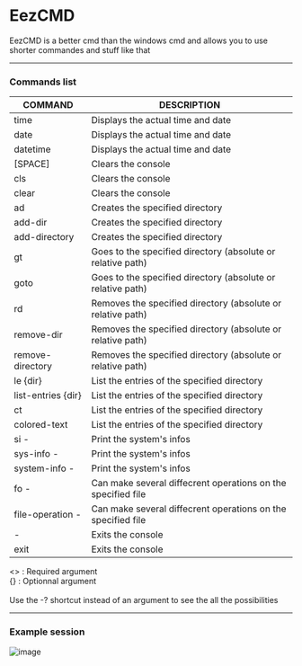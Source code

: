 # EezCMD
EezCMD is a better cmd than the windows cmd and allows you to use shorter commandes and stuff like that
***

### Commands list

| COMMAND                                      | DESCRIPTION                                                  |
|----------------------------------------------|--------------------------------------------------------------|
| time                                         | Displays the actual time and date                            |
| date                                         | Displays the actual time and date                            |
| datetime                                     | Displays the actual time and date                            |
| [SPACE]                                      | Clears the console                                           |
| cls                                          | Clears the console                                           |
| clear                                        | Clears the console                                           |
| ad <dir>                                     | Creates the  specified directory                             |
| add-dir <dir>                                | Creates the  specified directory                             |
| add-directory <dir>                          | Creates the  specified directory                             |
| gt <dir>                                     | Goes to the specified directory (absolute or relative path)  |
| goto <dir>                                   | Goes to the specified directory (absolute or relative path)  |
| rd <dir>                                     | Removes the specified directory (absolute or relative path)  |
| remove-dir <dir>                             | Removes the specified directory (absolute or relative path)  |
| remove-directory <dir>                       | Removes the specified directory (absolute or relative path)  |
| le {dir}                                     | List the entries of the specified directory                  |
| list-entries {dir}                           | List the entries of the specified directory                  |
| ct <red> <green> <blue> <text>               | List the entries of the specified directory                  |
| colored-text <red> <green> <blue> <text>     | List the entries of the specified directory                  |
| si -<arg>                                    | Print the system's infos                                     |
| sys-info -<arg>                              | Print the system's infos                                     |
| system-info -<arg>                           | Print the system's infos                                     |
| fo <file> -<mode>                            | Can make several diffecrent operations on the specified file |
| file-operation <file> -<mode>                | Can make several diffecrent operations on the specified file |
| -                                            | Exits the console                                            |
| exit                                         | Exits the console                                            |
  
<> : Required argument <br>
{} : Optionnal argument
<br><br>
Use the -? shortcut instead of an argument to see the all the possibilities
  
  ***
  
  ### Example session
  
![image](https://user-images.githubusercontent.com/99663083/163148418-c9f34040-5e75-4926-80c4-e44d21ff9293.png)
